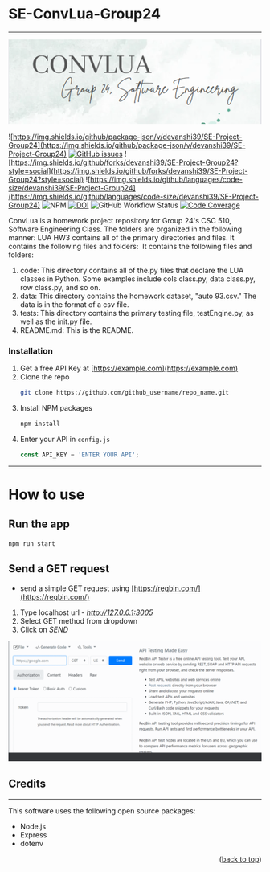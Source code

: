 # SE-ConvLua-Group24
---
![ConvLua](ConvLua.png)

![https://img.shields.io/github/package-json/v/devanshi39/SE-Project-Group24](https://img.shields.io/github/package-json/v/devanshi39/SE-Project-Group24)
[![GitHub issues](https://img.shields.io/github/issues/devanshi39/SE-Project-Group24)](https://github.com/devanshi39/SE-Project-Group24/issues)
![https://img.shields.io/github/forks/devanshi39/SE-Project-Group24?style=social](https://img.shields.io/github/forks/devanshi39/SE-Project-Group24?style=social)
![https://img.shields.io/github/languages/code-size/devanshi39/SE-Project-Group24](https://img.shields.io/github/languages/code-size/devanshi39/SE-Project-Group24)
![NPM](https://img.shields.io/npm/l/npm)
[![DOI](https://zenodo.org/badge/DOI/10.5281/zenodo.7071769.svg)](https://doi.org/10.5281/zenodo.7071769)
![GitHub Workflow Status](https://github.com/devanshi39/SE-Project-Group24/actions/workflows/python-app.yml/badge.svg?branch=main)
[![Code Coverage](https://codecov.io/gh/devanshi39/SE-Project-Group24/branch/main/graphs/badge.svg)](https://codecov.io/gh/devanshi39/SE-Project-Group24/branch/main)

ConvLua is a homework project repository for Group 24's CSC 510, Software Engineering Class. The folders are organized in the following manner:
LUA HW3 contains all of the primary directories and files. It contains the following files and folders: 
It contains the following files and folders: 

1. code: This directory contains all of the.py files that declare the LUA classes in Python. Some examples include cols class.py, data class.py, row class.py, and so on.
2. data: This directory contains the homework dataset, "auto 93.csv." The data is in the format of a csv file. 
3. tests: This directory contains the primary testing file, testEngine.py, as well as the init.py file.
4. README.md: This is the README.

### Installation

1. Get a free API Key at [https://example.com](https://example.com)
2. Clone the repo
   ```sh
   git clone https://github.com/github_username/repo_name.git
   ```
3. Install NPM packages
   ```sh
   npm install
   ```
4. Enter your API in `config.js`
   ```js
   const API_KEY = 'ENTER YOUR API';
   ```
---

# How to use

## Run the app
```bash
npm run start
```
## Send a GET request

- send a simple GET request using [https://reqbin.com/](https://reqbin.com/)
 1. Type localhost url - *http://127.0.0.1:3005*
 2. Select GET method from dropdown
 3. Click on *SEND*

![request](request.gif)

## Credits
---
This software uses the following open source packages:
- Node.js
- Express
- dotenv


<p align="right">(<a href="#readme-top">back to top</a>)</p>
